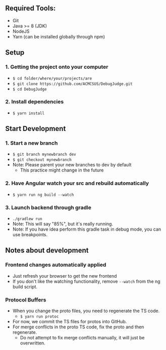 ## Required Tools:
 - Git
 - Java >= 8 (JDK)
 - NodeJS
 - Yarn (can be installed globally through npm)

## Setup

### 1. Getting the project onto your computer
 - `$ cd folder/where/your/projects/are`
 - `$ git clone https://github.com/ACMCSUS/DebugJudge.git`
 - `$ cd DebugJudge`

### 2. Install dependencies
 - `$ yarn install`

## Start Development

### 1. Start a new branch
 - `$ git branch mynewbranch dev`
 - `$ git checkout mynewbranch`
 - Note: Please parent your new branches to dev by default
   - This practice might change in the future

### 2. Have Angular watch your src and rebuild automatically
 - `$ yarn run ng build --watch`

### 3. Launch backend through gradle
 - `./gradlew run`
 - Note: This will say "85%", but it's really running.
 - Note: If you have idea perform this gradle task in debug mode, you can use breakpoints.

## Notes about development

### Frontend changes automatically applied
 - Just refresh your browser to get the new frontend
 - If you don't like the watching functionality, remove `--watch` from the ng build script.

### Protocol Buffers
 - When you change the proto files, you need to regenerate the TS code.
   - `$ yarn run protoc`
 - For now, we commit the TS files for protos into GitHub.
 - For merge conflicts in the proto TS code, fix the proto and then regenerate.
   - Do not attempt to fix merge conflicts manually, it will just be overwritten.

